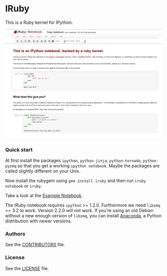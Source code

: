 # IRuby

This is a Ruby kernel for IPython.

![IRuby Notebook](screenshot.png)

### Quick start

At first install the packages `ipython`, `python-jinja`, `python-tornado`, `python-pyzmq` so that you get a working `ipython notebook`.
Maybe the packages are called slightly different on your Unix.

Now install the rubygem using `gem install iruby` and then run `iruby notebook` or `iruby`.

Take a look at the [Example Notebook](http://nbviewer.ipython.org/urls/raw.github.com/minad/iruby/master/IRuby-Example.ipynb).

The IRuby notebook requires `ipython` >= 1.2.0. Furthermore we need `libzmq` >= 3.2 to work. Version 2.2.0 will not work. If you're using an old Debian without a new enough version of `libzmq`, you can install [Anaconda](https://store.continuum.io/), a Python distribution with newer versions.

### Authors

See the [CONTRIBUTORS](CONTRIBUTORS) file.

### License

See the [LICENSE](LICENSE) file.
